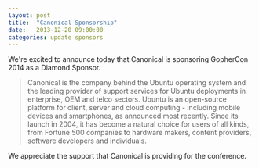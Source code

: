 ```yaml
---
layout: post
title:  "Canonical Sponsorship"
date:   2013-12-20 09:00:00
categories: update sponsors
---
```


We're excited to announce today that Canonical is sponsoring GopherCon 2014 as a Diamond Sponsor.

>Canonical is the company behind the Ubuntu operating system and the leading provider of support services for Ubuntu deployments in enterprise, OEM and telco sectors. Ubuntu is an open-source platform for client, server and cloud computing - including mobile devices and smartphones, as announced most recently. Since its launch in 2004, it has become a natural choice for users of all kinds, from Fortune 500 companies to hardware makers, content providers, software developers and individuals.

We appreciate the support that Canonical is providing for the conference.

